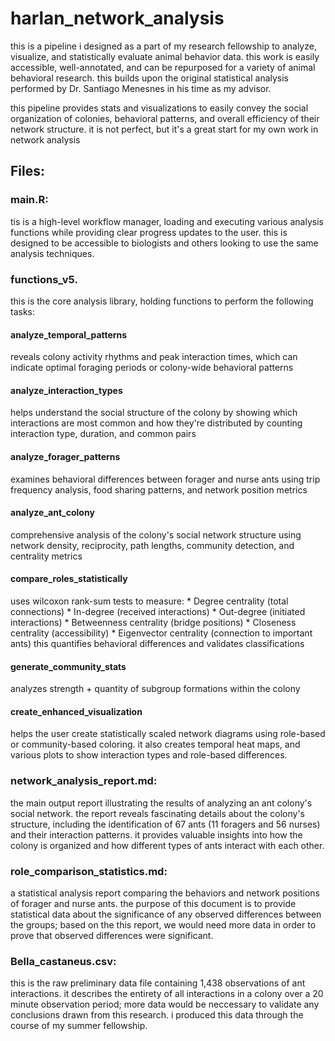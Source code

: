 # harlan_network_analysis
this is a pipeline i designed as a part of my research fellowship to analyze, visualize, and statistically evaluate animal behavior data. this work is easily accessible, well-annotated, and can be repurposed for a variety of animal behavioral research. this builds upon the original statistical analysis performed by Dr. Santiago Menesnes in his time as my advisor.

this pipeline provides stats and visualizations to easily convey the social organization of colonies, behavioral patterns, and overall efficiency of their network structure. it is not perfect, but it's a great start for my own work in network analysis

## Files: 
### main.R:
tis is a high-level workflow manager, loading and executing various analysis functions while providing clear progress updates to the user. this is designed to be accessible to biologists and others looking to use the same analysis techniques. 
### functions_v5.
  this is the core analysis library, holding functions to perform the following tasks:  
  #### analyze_temporal_patterns
  reveals colony activity rhythms and peak interaction times, which can indicate optimal 
  foraging periods or colony-wide behavioral patterns
  #### analyze_interaction_types
  helps understand the social structure of the colony by showing which interactions are most 
  common and how they're distributed by counting interaction type, duration, and common pairs
  #### analyze_forager_patterns
  examines behavioral differences between forager and nurse ants using trip frequency analysis, food sharing patterns,
  and network position metrics
  #### analyze_ant_colony
  comprehensive analysis of the colony's social network structure using network density, reciprocity,
  path lengths, community detection, and centrality metrics
  #### compare_roles_statistically
  uses wilcoxon rank-sum tests to measure: 
    * Degree centrality (total connections)
    * In-degree (received interactions)
    * Out-degree (initiated interactions)
    * Betweenness centrality (bridge positions)
    * Closeness centrality (accessibility)
    * Eigenvector centrality (connection to important ants)
  this quantifies behavioral differences and validates classifications
  #### generate_community_stats
  analyzes strength + quantity of subgroup formations within the colony
  #### create_enhanced_visualization
  helps the user create statistically scaled network diagrams using role-based or community-based 
  coloring. it also creates temporal heat maps, and various plots to show interaction types and
  role-based differences.
  
### network_analysis_report.md:
the main output report illustrating the results of analyzing an ant colony's social network. the report reveals fascinating details about the colony's structure, including the identification of 67 ants (11 foragers and 56 nurses) and their interaction patterns. it provides valuable insights into how the colony is organized and how different types of ants interact with each other.

### role_comparison_statistics.md:
a statistical analysis report comparing the behaviors and network positions of forager and nurse ants. the purpose of this document is to provide statistical data about the significance of any observed differences between the groups; based on the  this report, we would need more data in order to prove that observed differences were significant.

### Bella_castaneus.csv:
this is the raw preliminary data file containing 1,438 observations of ant interactions. it describes the entirety of all interactions in a colony over a 20 minute observation period; more data would be neccessary to validate any conclusions drawn from this research. i produced this data through the course of my summer fellowship. 

